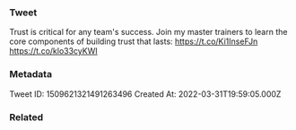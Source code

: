 ### Tweet
Trust is critical for any team's success.
Join my master trainers to learn the core components of building trust that lasts: https://t.co/Ki1InseFJn https://t.co/klo33cyKWI

### Metadata
Tweet ID: 1509621321491263496
Created At: 2022-03-31T19:59:05.000Z

### Related

